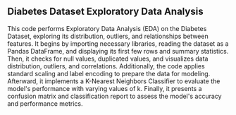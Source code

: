 ## **Diabetes Dataset Exploratory Data Analysis**

This code performs Exploratory Data Analysis (EDA) on the Diabetes Dataset, exploring its distribution, outliers, and relationships between features. It begins by importing necessary libraries, reading the dataset as a Pandas DataFrame, and displaying its first few rows and summary statistics. Then, it checks for null values, duplicated values, and visualizes data distribution, outliers, and correlations. Additionally, the code applies standard scaling and label encoding to prepare the data for modeling. Afterward, it implements a K-Nearest Neighbors Classifier to evaluate the model's performance with varying values of k. Finally, it presents a confusion matrix and classification report to assess the model's accuracy and performance metrics.﻿
